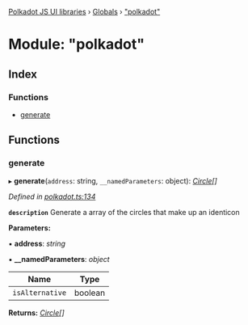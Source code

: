 [Polkadot JS UI libraries](../README.md) › [Globals](../globals.md) › ["polkadot"](_polkadot_.md)

# Module: "polkadot"

## Index

### Functions

* [generate](_polkadot_.md#generate)

## Functions

###  generate

▸ **generate**(`address`: string, `__namedParameters`: object): *[Circle](../interfaces/_types_.circle.md)[]*

*Defined in [polkadot.ts:134](https://github.com/polkadot-js/ui/blob/8dfaea2bf/packages/ui-shared/src/icons/polkadot.ts#L134)*

**`description`** Generate a array of the circles that make up an identicon

**Parameters:**

▪ **address**: *string*

▪ **__namedParameters**: *object*

Name | Type |
------ | ------ |
`isAlternative` | boolean |

**Returns:** *[Circle](../interfaces/_types_.circle.md)[]*
